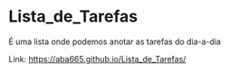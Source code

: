 # Lista_de_Tarefas
 É uma lista onde podemos anotar as tarefas do dia-a-dia
 
 Link: https://aba665.github.io/Lista_de_Tarefas/
